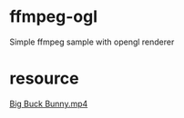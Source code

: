 # ffmpeg-ogl
Simple ffmpeg sample with opengl renderer

# resource

[Big Buck Bunny.mp4](https://test-videos.co.uk/bigbuckbunny/mp4-h264)

